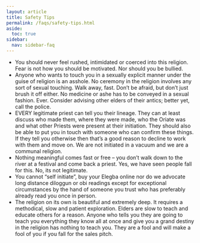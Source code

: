 ```yaml
---
layout: article
title: Safety Tips
permalink: /faqs/safety-tips.html
aside:
  toc: true
sidebar:
  nav: sidebar-faq
---
```


- You should never feel rushed, intimidated or coerced into this religion. Fear is not how you should be motivated. Nor should you be bullied.
- Anyone who wants to touch you in a sexually explicit manner under the guise of religion is an asshole. No ceremony in the religion involves any sort of sexual touching. Walk away, fast. Don’t be afraid, but don’t just brush it off either. No medicine or ashe has to be conveyed in a sexual fashion. Ever. Consider advising other elders of their antics; better yet, call the police.
- EVERY legitimate priest can tell you their lineage.  They can at least discuss who made them, where they were made, who the Oriate was and what other Priests were present at their initiation. They should also be able to put you in touch with someone who can confirm these things.  If they tell you otherwise then that’s a good reason to decline to work with them and move on. We are not initiated in a vacuum and we are a communal religion.
- Nothing meaningful comes fast or free – you don’t walk down to the river at a festival and come back a priest. Yes, we have seen people fall for this. No, its not legitimate.
- You cannot “self initiate”, buy your Elegba online nor do we advocate long distance diloggun or obi readings except for exceptional circumstances by the hand of someone you trust who has preferably already read you once in person.
- The religion on its own is beautiful and extremely deep. It requires a methodical, slow and patient exploration. Elders are slow to teach and educate others for a reason.  Anyone who tells you they are going to teach you everything they know all at once and give you a grand destiny in the religion has nothing to teach you. They are a fool and will make a fool of you if you fall for the sales pitch.
